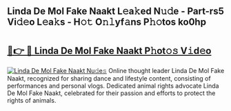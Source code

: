 ## Linda De Mol Fake Naakt L𝚎a𝚔ed N𝚞𝚍e - Part-rs5 Vi𝚍𝚎o L𝚎a𝚔s - H𝚘𝚝 O𝚗𝚕yf𝚊ns P𝚑𝚘tos ko0hp

# <h2><a href="http://kf30t4.oniu.top/?m=Linda+De+Mol+Fake+Naakt">🔗👉 🔴 Linda De Mol Fake Naakt P𝚑ot𝚘𝚜 V𝚒d𝚎o</a></h2>

[![Linda De Mol Fake Naakt Nu𝚍e𝚜](https://i.imgur.com/0qMVB7G.gif)](http://kf30t4.oniu.top/?m=Linda+De+Mol+Fake+Naakt)
Online thought leader Linda De Mol Fake Naakt, recognized for sharing dance and lifestyle content, consisting of performances and personal vlogs. Dedicated animal rights advocate Linda De Mol Fake Naakt, celebrated for their passion and efforts to protect the rights of animals.  
